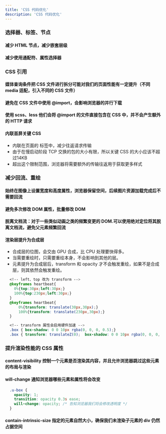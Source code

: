```yaml
---
title: 'CSS 代码优化'
description: 'CSS 代码优化'
---
```



### 选择器、标签、节点
  #### 减少 HTML 节点，减少嵌套层级
  #### 减少使用通配符、属性选择器


### CSS 引用
  #### 媒体查询条件把 CSS 文件进行拆分可能对我们的页面性能有一定提升（不同 media 适配，引入不同的 CSS 文件）
  #### 避免在 CSS 文件中使用 @import，会影响浏览器的并行下载
  #### 使用 scss、less 他们会将 @import 的文件直接包含在 CSS 中，并不会产生额外的 HTTP 请求
  #### 内联首屏关键 CSS
  - 内联在页面的 <head> 标签中，减少往返请求传输
  - 由于在慢启动阶段 TCP 交换的包的大小有限，所以关键 CSS 的大小应该不超过14KB
  - 超出这个限制范围，浏览器将需要额外的传输往返用于获取更多样式


### 减少回流、重绘
  #### 始终在图像上设置宽度和高度属性，浏览器保留空间，后续图片资源加载完成后不需要回流
  #### 避免多次修改 DOM 属性，批量修改 DOM
  #### 脱离文档流：对于一些类似动画之类的频繁变更的 DOM.可以使用绝对定位将其脱离文档流，避免父元素频繁回流
  #### 渲染层提升为合成层
  - 合成层的位图，会交由 GPU 合成，比 CPU 处理要快得多。
  - 当需要重绘时，只需要重绘本身，不会影响到其他的层。
  - 元素提升为合成层后，transform 和 opacity 才不会触发重绘，如果不是合成层，则其依然会触发重绘。
  ```css
    <!-- left、top 改为 transform -->
    @keyframes heartbeat{
      0%{top:30px;left:30px;}
      100%{top:230px;left:30px;}
    }
    @keyframes heartbeat{
        0%{transform: translate(30px,30px);}
        100%{transform: translate(230px,30px);}
    }

    <!-- transform 属性会启用硬件加速 -->
    .box { box-shadow: 0 0 10px rgba(0, 0, 0, 0.5);}
    .box { transform: translateZ(0);  box-shadow: 0 0 10px rgba(0, 0, 0, 0.5);}
  ```


### 提升渲染性能的 CSS 属性
  #### content-visibility 控制一个元素是否渲染其内容，并且允许浏览器跳过这些元素的布局与渲染
  #### will-change 通知浏览器哪些元素和属性将会改变
  ```css
    .u-box {
      opacity: 1;
      transition: opacity 0.3s ease;
      will-change: opacity; /* 告知浏览器我们将会修改透明度 */
    }
  ```
  #### contain-intrinsic-size 指定的元素自然大小，确保我们未渲染子元素的 div 仍然占据空间
 
